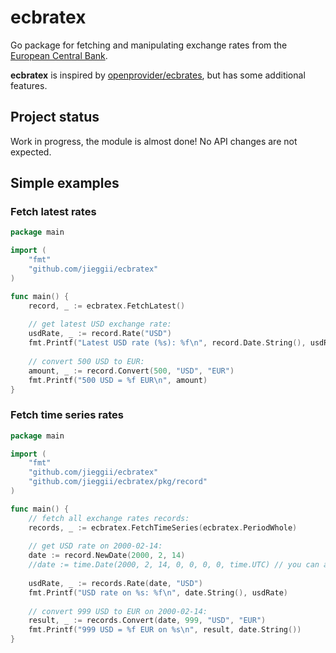 # ecbratex
Go package for fetching and manipulating exchange rates from the [European Central Bank](https://www.ecb.europa.eu/).

**ecbratex** is inspired by [openprovider/ecbrates](https://github.com/openprovider/ecbrates), but has some additional features.

## Project status
Work in progress, the module is almost done! No API changes are not expected.

## Simple examples
### Fetch latest rates

```go
package main

import (
    "fmt"
    "github.com/jieggii/ecbratex"
)

func main() {
    record, _ := ecbratex.FetchLatest()
  
    // get latest USD exchange rate:
    usdRate, _ := record.Rate("USD")
    fmt.Printf("Latest USD rate (%s): %f\n", record.Date.String(), usdRate)
  
    // convert 500 USD to EUR:
    amount, _ := record.Convert(500, "USD", "EUR")
    fmt.Printf("500 USD = %f EUR\n", amount)
}
```

### Fetch time series rates
```go
package main

import (
    "fmt"
    "github.com/jieggii/ecbratex"
    "github.com/jieggii/ecbratex/pkg/record"
)

func main() {
    // fetch all exchange rates records:
    records, _ := ecbratex.FetchTimeSeries(ecbratex.PeriodWhole)
  
    // get USD rate on 2000-02-14:
    date := record.NewDate(2000, 2, 14)
    //date := time.Date(2000, 2, 14, 0, 0, 0, 0, time.UTC) // you can also use time module instead
  
    usdRate, _ := records.Rate(date, "USD")
    fmt.Printf("USD rate on %s: %f\n", date.String(), usdRate)
  
    // convert 999 USD to EUR on 2000-02-14:
    result, _ := records.Convert(date, 999, "USD", "EUR")
    fmt.Printf("999 USD = %f EUR on %s\n", result, date.String())
}

```
